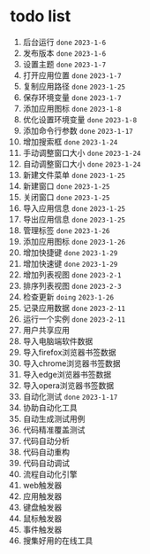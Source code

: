 # todo list
1. 后台运行 `done` `2023-1-6`
2. 发布版本 `done` `2023-1-6`
3. 设置主题 `done` `2023-1-7`
4. 打开应用位置 `done` `2023-1-7`
5. 复制应用路径 `done` `2023-1-25`
6. 保存环境变量 `done` `2023-1-7`
7. 添加应用图标 `done` `2023-1-8`
8. 优化设置环境变量 `done` `2023-1-8`
9. 添加命令行参数 `done` `2023-1-17`
10. 增加搜索框 `done` `2023-1-24`
11. 手动调整窗口大小 `done` `2023-1-24`
12. 自动调整窗口大小 `done` `2023-1-24`
13. 新建文件菜单 `done` `2023-1-25`
14. 新建窗口 `done` `2023-1-25`
15. 关闭窗口 `done` `2023-1-25`
16. 导入应用信息 `done` `2023-1-25`
17. 导出应用信息 `done` `2023-1-25`
18. 管理标签 `done` `2023-1-26`
19. 添加应用图标 `done` `2023-1-26`
20. 增加快捷键 `done` `2023-1-29`
21. 增加快速键 `done` `2023-1-29`
22. 增加列表视图 `done` `2023-2-1`
23. 排序列表视图 `done` `2023-2-3`
24. 检查更新 `doing` `2023-1-26`
25. 记录应用数据 `done` `2023-2-11`
26. 运行一个实例 `done` `2023-2-11`
27. 用户共享应用
28. 导入电脑端软件数据
29. 导入firefox浏览器书签数据
30. 导入chrome浏览器书签数据
31. 导入edge浏览器书签数据 
32. 导入opera浏览器书签数据
33. 自动化测试 `done` `2023-1-17`
34. 协助自动化工具
35. 自动生成测试用例
36. 代码精准覆盖测试
37. 代码自动分析
38. 代码自动重构
39. 代码自动调试
40. 流程自动化引擎
41. web触发器
42. 应用触发器
43. 键盘触发器
44. 鼠标触发器
45. 事件触发器
46. 搜集好用的在线工具

